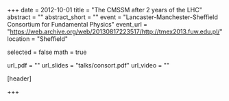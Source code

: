+++
date = 2012-10-01
title = "The CMSSM after 2 years of the LHC"
abstract = ""
abstract_short = ""
event = "Lancaster-Manchester-Sheffield Consortium for Fundamental Physics"
event_url = "https://web.archive.org/web/20130817223517/http://tmex2013.fuw.edu.pl/"
location = "Sheffield"

selected = false
math = true

url_pdf = ""
url_slides = "talks/consort.pdf"
url_video = ""

[header]

+++
